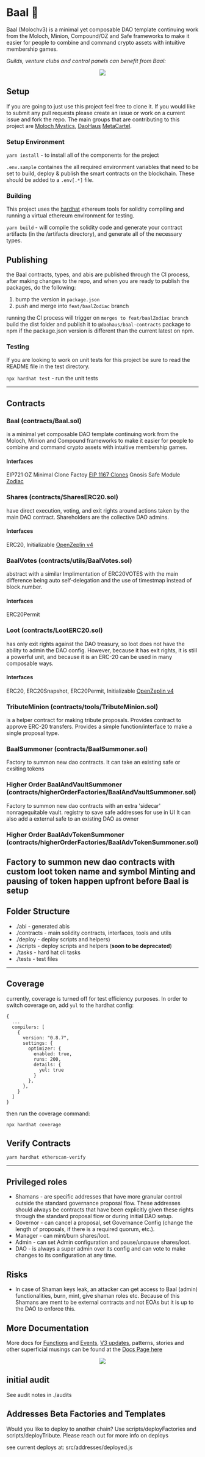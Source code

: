 # Baal 👺

Baal (Molochv3) is a minimal yet composable DAO template continuing work from the
Moloch, Minion, Compound/OZ and Safe frameworks to make it easier for people to
combine and command crypto assets with intuitive membership games.

*Guilds, venture clubs and control panels can benefit from Baal:*

<p align="center"><img src="https://media.giphy.com/media/rgwNTGFUbNTgsgiYha/giphy.gif"></p>

## Setup

If you are going to just use this project feel free to clone it.  If you would like to submit any pull requests please create an issue or work on a current issue and fork the repo.  The main groups that are contributing to this project are [Moloch Mystics](https://github.com/Moloch-Mystics/Baal), [DaoHaus](https://discord.com/channels/709210493549674598) [MetaCartel](https://discord.com/channels/702325961433284609).

### Setup Environment

`yarn install` - to install all of the components for the project

`.env.sample` containes the all required environment variables that need to be set to build, deploy & publish the smart contracts on the blockchain. These should be added to a `.env[.*]` file.

### Building

This project uses the [hardhat](https://hardhat.org/) ethereum tools for solidity compiling and running a virtual ethereum environment for testing.

`yarn build` - will compile the solidity code and generate your contract artifacts (in the /artifacts directory), and generate all of the necessary types.

## Publishing

the Baal contracts, types, and abis are published through the CI process, after making changes to the repo, and when you are ready to publish the packages, do the following:

1) bump the version in `package.json`
2) push and merge into `feat/baalZodiac` branch

running the CI process will trigger on `merges to feat/baalZodiac branch` build the dist folder and publish it to `@daohaus/baal-contracts` package to npm if the package.json version is different than the current latest on npm.

### Testing

If you are looking to work on unit tests for this project be sure to read the README file in the test directory.

`npx hardhat test` - run the unit tests

----
## Contracts
### **Baal (contracts/Baal.sol)**
is a minimal yet composable DAO template continuing work from
the Moloch, Minion and Compound frameworks to make it easier for
people to combine and command crypto assets with intuitive membership
games.

#### Interfaces
EIP721
OZ Minimal Clone Factoy [EIP 1167 Clones](https://docs.openzeppelin.com/contracts/4.x/api/proxy#Clones)
Gnosis Safe Module [Zodiac](https://github.com/gnosis/zodiac)

### **Shares (contracts/SharesERC20.sol)**
have direct execution, voting, and exit rights around actions
taken by the main DAO contract. Shareholders are the collective DAO
admins.

#### Interfaces
ERC20,  Initializable [OpenZeplin v4](https://docs.openzeppelin.com/contracts/4.x/)


### **BaalVotes (contracts/utils/BaalVotes.sol)**
abstract with a similar Implimentation of ERC20VOTES with the main
difference being auto self-delegation and the use of timestmap instead of block.number.
#### Interfaces
ERC20Permit

### **Loot (contracts/LootERC20.sol)**
has only exit rights against the DAO treasury, so loot does
not have the ability to admin the DAO config. However, because it has
exit rights, it is still a powerful unit, and because it is an ERC-20
can be used in many composable ways.

#### Interfaces
ERC20, ERC20Snapshot, ERC20Permit, Initializable [OpenZeplin v4](https://docs.openzeppelin.com/contracts/4.x/)

### **TributeMinion (contracts/tools/TributeMinion.sol)**
is a helper contract for making tribute proposals.
Provides contract to approve ERC-20 transfers. Provides a simple
function/interface to make a single proposal type.

### **BaalSummoner (contracts/BaalSummoner.sol)**
Factory to summon new dao contracts. 
It can take an existing safe or exsiting tokens

### **Higher Order BaalAndVaultSummoner (contracts/higherOrderFactories/BaalAndVaultSummoner.sol)**
Factory to summon new dao contracts with an extra 'sidecar' nonragequitable vault. 
registry to save safe addresses for use in UI
It can also add a external safe to an existing DAO as owner

### **Higher Order BaalAdvTokenSummoner (contracts/higherOrderFactories/BaalAdvTokenSummoner.sol)**
Factory to summon new dao contracts with custom loot token name and symbol 
Minting and pausing of token happen upfront before Baal is setup
----

## Folder Structure
- ./abi - generated abis
- ./contracts - main solidity contracts, interfaces, tools and utils
- ./deploy - deploy scripts and helpers)
- ./scripts - deploy scripts and helpers (**soon to be deprecated**)
- ./tasks - hard hat cli tasks
- ./tests - test files

----

## Coverage

currently, coverage is turned off for test efficiency purposes. In order to switch coverage on, add `yul` to the hardhat config:

```
{
  ...
  compilers: [
    {
      version: "0.8.7",
      settings: {
        optimizer: {
          enabled: true,
          runs: 200,
          details: {
            yul: true
          }
        },
      },
    }
  ]
}
```

then run the coverage command:

```
npx hardhat coverage
```

## Verify Contracts

```
yarn hardhat etherscan-verify
```

----
## Privileged roles
- Shamans - are specific addresses that have more granular control
outside the standard governance proposal flow. These addresses should
always be contracts that have been explicitly given these rights
through the standard proposal flow or during initial DAO setup.
- Governor - can cancel a proposal, set Governance Config (change the
length of proposals, if there is a required quorum, etc.).
- Manager - can mint/burn shares/loot.
- Admin - can set Admin configuration and pause/unpause shares/loot.
- DAO - is always a super admin over its config and can vote to make
changes to its configuration at any time.

## Risks
- In case of Shaman keys leak, an attacker can get access to Baal
(admin) functionalities, burn, mint, give shaman roles etc.
Because of this Shamans are ment to be external contracts and not EOAs
but it is up to the DAO to enforce this.

## More Documentation

More docs for [Functions](https://baal-docs.vercel.app/functions) and [Events](https://baal-docs.vercel.app/events), [V3 updates](https://baal-docs.vercel.app/features/updates), patterns, stories and other superficial musings can be found at the [Docs Page here](https://baal-docs.vercel.app/)

<p align="center"><img src="https://media.giphy.com/media/rgwNTGFUbNTgsgiYha/giphy.gif"></p>

## initial audit
See audit notes in ./audits

## Addresses Beta Factories and Templates
 Would you like to deploy to another chain? Use scripts/deployFactories and scripts/deployTribute. Please reach out for more info on deploys

see current deploys at: src/addresses/deployed.js
